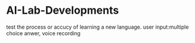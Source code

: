 # AI-Lab-Developments
test the process or accucy of learning a new language.
user input:multiple choice anwer, voice recording 
